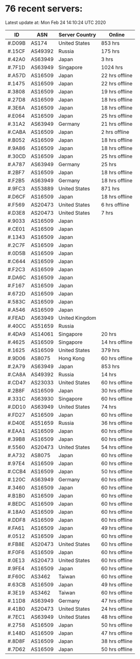 # 76 recent servers:

Latest update at: Mon Feb 24 14:10:24 UTC 2020

| ID | ASN | Server Country | Online |
| -- | --- | -------------- | ------ |
| #.D09B | AS174 | United States | 853 hrs |
| #.15CF | AS49392 | Russia | 175 hrs |
| #.42A0 | AS63949 | Japan | 3 hrs |
| #.7F1D | AS63949 | Singapore | 1024 hrs |
| #.A57D | AS16509 | Japan | 22 hrs offline |
| #.1475 | AS16509 | Japan | 22 hrs offline |
| #.3808 | AS16509 | Japan | 19 hrs offline |
| #.27D8 | AS16509 | Japan | 18 hrs offline |
| #.3E6A | AS16509 | Japan | 18 hrs offline |
| #.E064 | AS16509 | Japan | 25 hrs offline |
| #.31A2 | AS63949 | Germany | 21 hrs offline |
| #.CABA | AS16509 | Japan | 2 hrs offline |
| #.B052 | AS16509 | Japan | 18 hrs offline |
| #.9A86 | AS16509 | Japan | 18 hrs offline |
| #.30CD | AS16509 | Japan | 25 hrs offline |
| #.A787 | AS63949 | Germany | 25 hrs |
| #.2BF7 | AS16509 | Japan | 18 hrs offline |
| #.F2B5 | AS63949 | Germany | 18 hrs offline |
| #.9FC3 | AS53889 | United States | 871 hrs |
| #.D6CF | AS16509 | Japan | 18 hrs offline |
| #.F569 | AS20473 | United States | 6 hrs offline |
| #.D3E8 | AS20473 | United States | 7 hrs |
| #.9033 | AS16509 | Japan | |
| #.CE01 | AS16509 | Japan | |
| #.1343 | AS16509 | Japan | |
| #.2C7F | AS16509 | Japan | |
| #.0D5B | AS16509 | Japan | |
| #.C644 | AS16509 | Japan | |
| #.F2C3 | AS16509 | Japan | |
| #.DA6C | AS16509 | Japan | |
| #.F167 | AS16509 | Japan | |
| #.672D | AS16509 | Japan | |
| #.583C | AS16509 | Japan | |
| #.A546 | AS16509 | Japan | |
| #.FEAD | AS63949 | United Kingdom | |
| #.40CC | AS51659 | Russia | |
| #.4DA9 | AS14061 | Singapore | 20 hrs |
| #.4625 | AS16509 | Singapore | 14 hrs offline |
| #.1625 | AS16509 | United States | 379 hrs |
| #.9D06 | AS8075 | Hong Kong | 60 hrs offline |
| #.2A79 | AS63949 | Japan | 853 hrs |
| #.CA8A | AS49392 | Russia | 14 hrs |
| #.CD47 | AS23033 | United States | 60 hrs offline |
| #.2B8F | AS16509 | Japan | 30 hrs offline |
| #.331C | AS63930 | Singapore | 60 hrs offline |
| #.DD10 | AS63949 | United States | 74 hrs |
| #.FD27 | AS16509 | Japan | 60 hrs offline |
| #.D40E | AS51659 | Russia | 36 hrs offline |
| #.EAA1 | AS16509 | Japan | 60 hrs offline |
| #.39B8 | AS16509 | Japan | 60 hrs offline |
| #.5560 | AS20473 | United States | 54 hrs offline |
| #.A732 | AS8075 | Japan | 60 hrs offline |
| #.97E4 | AS16509 | Japan | 60 hrs offline |
| #.CCB4 | AS16509 | Japan | 50 hrs offline |
| #.120C | AS63949 | Germany | 60 hrs offline |
| #.3460 | AS16509 | Japan | 60 hrs offline |
| #.B1B0 | AS16509 | Japan | 60 hrs offline |
| #.BEDC | AS16509 | Japan | 60 hrs offline |
| #.18A0 | AS16509 | Japan | 60 hrs offline |
| #.DDF8 | AS16509 | Japan | 60 hrs offline |
| #.FA61 | AS16509 | Japan | 49 hrs offline |
| #.0512 | AS16509 | Japan | 60 hrs offline |
| #.FB8E | AS20473 | United States | 60 hrs offline |
| #.F0F6 | AS16509 | Japan | 60 hrs offline |
| #.0E13 | AS20473 | United States | 60 hrs offline |
| #.9FE4 | AS16509 | Japan | 60 hrs offline |
| #.F60C | AS3462 | Taiwan | 60 hrs offline |
| #.63CB | AS16509 | Japan | 49 hrs offline |
| #.3E19 | AS3462 | Taiwan | 60 hrs offline |
| #.11D8 | AS63949 | Germany | 47 hrs offline |
| #.41B0 | AS20473 | United States | 24 hrs offline |
| #.7EC1 | AS63949 | United States | 48 hrs offline |
| #.2758 | AS16509 | Japan | 50 hrs offline |
| #.148D | AS16509 | Japan | 47 hrs offline |
| #.8D8F | AS16509 | Japan | 38 hrs offline |
| #.7D62 | AS16509 | Japan | 50 hrs offline |


